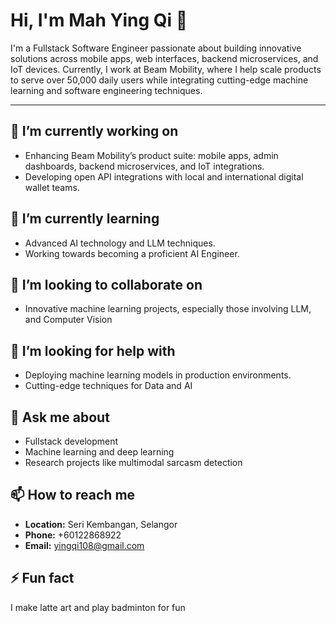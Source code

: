 # Hi, I'm Mah Ying Qi 👋

I'm a Fullstack Software Engineer passionate about building innovative solutions across mobile apps, web interfaces, backend microservices, and IoT devices. Currently, I work at Beam Mobility, where I help scale products to serve over 50,000 daily users while integrating cutting-edge machine learning and software engineering techniques.

---

## 🔭 I’m currently working on

- Enhancing Beam Mobility’s product suite: mobile apps, admin dashboards, backend microservices, and IoT integrations.
- Developing open API integrations with local and international digital wallet teams.

## 🌱 I’m currently learning

- Advanced AI technology and LLM techniques.
- Working towards becoming a proficient AI Engineer.

## 👯 I’m looking to collaborate on

- Innovative machine learning projects, especially those involving LLM, and Computer Vision

## 🤔 I’m looking for help with

- Deploying machine learning models in production environments.
- Cutting-edge techniques for Data and AI

## 💬 Ask me about

- Fullstack development
- Machine learning and deep learning
- Research projects like multimodal sarcasm detection

## 📫 How to reach me

- **Location:** Seri Kembangan, Selangor
- **Phone:** +60122868922
- **Email:** [yingqi108@gmail.com](mailto:yingqi108@gmail.com)

## ⚡ Fun fact

I make latte art and play badminton for fun
